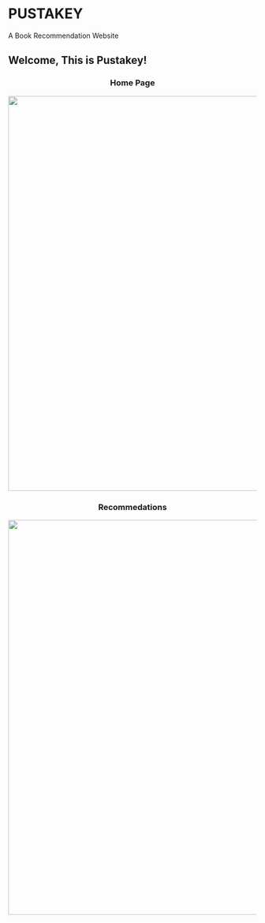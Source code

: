 # PUSTAKEY
A Book Recommendation Website
<h2>Welcome, This is Pustakey!</h2>
<h3><p align="center">
   Home Page
</p></h3>
<p align="center">
  <img width="800" src="https://github.com/Prashant812/pustakey/assets/93676625/1371d2bf-6204-4f44-9793-752fd4ec1df5" >
</p>

<h3><p align="center">
   Recommedations
</p></h3>
<p align="center">
  <img width="800" src="https://github.com/Prashant812/pustakey/assets/93676625/0759567a-300a-4076-b218-5aa7b4561e73" >
</p>
